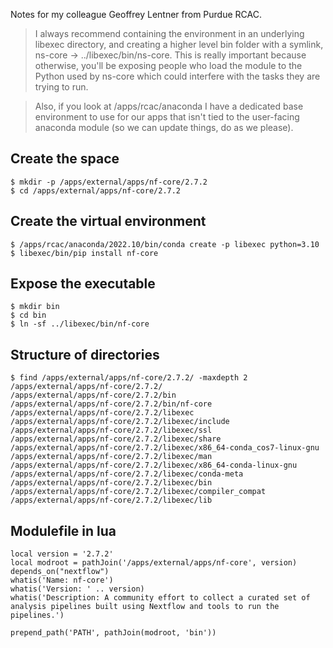 Notes for my colleague Geoffrey Lentner from Purdue RCAC.
> I always recommend containing the environment in an underlying libexec directory, and creating a higher level bin folder with a  symlink, ns-core -> ../libexec/bin/ns-core.  This is really important because otherwise, you'll be exposing people who load the module to the Python used by ns-core which could interfere with the tasks they are trying to run.

> Also, if you look at /apps/rcac/anaconda I have a dedicated base environment to use for our apps that isn't tied to the user-facing anaconda module (so we can update things, do as we please).

## Create the space
```
$ mkdir -p /apps/external/apps/nf-core/2.7.2
$ cd /apps/external/apps/nf-core/2.7.2
```
## Create the virtual environment
```
$ /apps/rcac/anaconda/2022.10/bin/conda create -p libexec python=3.10
$ libexec/bin/pip install nf-core
```
## Expose the executable
```
$ mkdir bin
$ cd bin
$ ln -sf ../libexec/bin/nf-core
```

## Structure of directories
```
$ find /apps/external/apps/nf-core/2.7.2/ -maxdepth 2
/apps/external/apps/nf-core/2.7.2/
/apps/external/apps/nf-core/2.7.2/bin
/apps/external/apps/nf-core/2.7.2/bin/nf-core
/apps/external/apps/nf-core/2.7.2/libexec
/apps/external/apps/nf-core/2.7.2/libexec/include
/apps/external/apps/nf-core/2.7.2/libexec/ssl
/apps/external/apps/nf-core/2.7.2/libexec/share
/apps/external/apps/nf-core/2.7.2/libexec/x86_64-conda_cos7-linux-gnu
/apps/external/apps/nf-core/2.7.2/libexec/man
/apps/external/apps/nf-core/2.7.2/libexec/x86_64-conda-linux-gnu
/apps/external/apps/nf-core/2.7.2/libexec/conda-meta
/apps/external/apps/nf-core/2.7.2/libexec/bin
/apps/external/apps/nf-core/2.7.2/libexec/compiler_compat
/apps/external/apps/nf-core/2.7.2/libexec/lib
```

## Modulefile in lua
```
local version = '2.7.2'
local modroot = pathJoin('/apps/external/apps/nf-core', version)
depends_on("nextflow")
whatis('Name: nf-core')
whatis('Version: ' .. version)
whatis('Description: A community effort to collect a curated set of analysis pipelines built using Nextflow and tools to run the pipelines.')

prepend_path('PATH', pathJoin(modroot, 'bin'))
```

